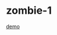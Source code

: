 # zombie-1

[demo]( https://keikohsu.github.io/zombie-1/%E6%89%93%E6%AE%AD%E5%B1%8D1102/%E6%89%93%E6%AE%AD%E5%B1%8D)
